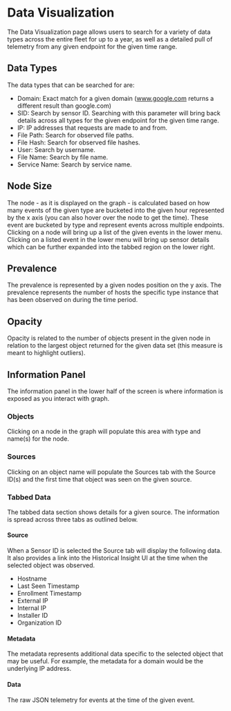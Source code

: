 # Data Visualization

The Data Visualization page allows users to search for a variety of data types across the entire fleet for up to a year, as well as a detailed pull of telemetry from any given endpoint for the given time range.

## Data Types

The data types that can be searched for are:

* Domain: Exact match for a given domain (www.google.com returns a different result than google.com)
* SID: Search by sensor ID. Searching with this parameter will bring back details across all types for  the given endpoint for the given time range.
* IP: IP addresses that requests are made to and from.
* File Path: Search for observed file paths. 
* File Hash: Search for observed file hashes.
* User: Search by username.
* File Name: Search by file name.
* Service Name: Search by service name.

## Node Size

The node - as it is displayed on the graph - is calculated based on how many events of the given type are bucketed into the given hour represented by the x axis (you can also hover over the node to get the time). These event are bucketed by type and represent events across multiple endpoints. Clicking on a node will bring up a list of the given events in the lower menu. Clicking on a listed event in the lower menu will bring up sensor details which can be further expanded into the tabbed region on the lower right.

## Prevalence 

The prevalence is represented by a given nodes position on the y axis. The prevalence represents the number of hosts the specific type instance that has been observed on during the time period.

## Opacity

Opacity is related to the number of objects present in the given node in relation to the largest object returned for the given data set (this measure is meant to highlight outliers).

## Information Panel

The information panel in the lower half of the screen is where information is exposed as you interact with graph.

### Objects

Clicking on a node in the graph will populate this area with type and name(s) for the node.

### Sources

Clicking on an object name will populate the Sources tab with the Source ID(s) and the first time that object was seen on the given source.

### Tabbed Data 

The tabbed data section shows details for a given source. The information is spread across three tabs as outlined below.

#### Source

When a Sensor ID is selected the Source tab will display the following data. It also provides a link into the Historical Insight UI at the time when the selected object was observed.

* Hostname
* Last Seen Timestamp
* Enrollment Timestamp
* External IP
* Internal IP
* Installer ID
* Organization ID

#### Metadata 

The metadata represents additional data specific to the selected object that may be useful. For example, the metadata for a domain would be the underlying IP address.

#### Data

The raw JSON telemetry for events at the time of the given event.




